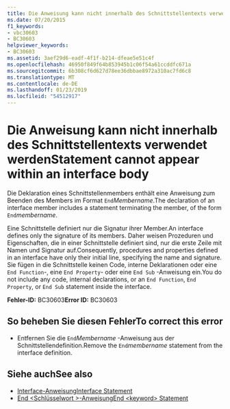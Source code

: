 ```yaml
---
title: Die Anweisung kann nicht innerhalb des Schnittstellentexts verwendet werden
ms.date: 07/20/2015
f1_keywords:
- vbc30603
- BC30603
helpviewer_keywords:
- BC30603
ms.assetid: 3aef29d6-eadf-4f1f-b214-dfeae5e51c4f
ms.openlocfilehash: 46950f849f64b853945b1c06f54a61ccddfc671a
ms.sourcegitcommit: 6b308cf6d627d78ee36dbbae8972a310ac7fd6c8
ms.translationtype: MT
ms.contentlocale: de-DE
ms.lasthandoff: 01/23/2019
ms.locfileid: "54512917"
---
```

# <a name="statement-cannot-appear-within-an-interface-body"></a><span data-ttu-id="502a6-102">Die Anweisung kann nicht innerhalb des Schnittstellentexts verwendet werden</span><span class="sxs-lookup"><span data-stu-id="502a6-102">Statement cannot appear within an interface body</span></span>
<span data-ttu-id="502a6-103">Die Deklaration eines Schnittstellenmembers enthält eine Anweisung zum Beenden des Members im Format `End`*Membername*.</span><span class="sxs-lookup"><span data-stu-id="502a6-103">The declaration of an interface member includes a statement terminating the member, of the form `End`*membername*.</span></span>  
  
 <span data-ttu-id="502a6-104">Eine Schnittstelle definiert nur die Signatur ihrer Member.</span><span class="sxs-lookup"><span data-stu-id="502a6-104">An interface defines only the signature of its members.</span></span> <span data-ttu-id="502a6-105">Daher weisen Prozeduren und Eigenschaften, die in einer Schnittstelle definiert sind, nur die erste Zeile mit Namen und Signatur auf.</span><span class="sxs-lookup"><span data-stu-id="502a6-105">Consequently, procedures and properties defined in an interface have only their initial line, specifying the name and signature.</span></span> <span data-ttu-id="502a6-106">Sie fügen in die Schnittstelle keinen Code, interne Deklarationen oder eine `End Function`-, eine `End Property`- oder eine `End Sub` -Anweisung ein.</span><span class="sxs-lookup"><span data-stu-id="502a6-106">You do not include any code, internal declarations, or an `End Function`, `End Property`, or `End Sub` statement inside the interface.</span></span>  
  
 <span data-ttu-id="502a6-107">**Fehler-ID:** BC30603</span><span class="sxs-lookup"><span data-stu-id="502a6-107">**Error ID:** BC30603</span></span>  
  
## <a name="to-correct-this-error"></a><span data-ttu-id="502a6-108">So beheben Sie diesen Fehler</span><span class="sxs-lookup"><span data-stu-id="502a6-108">To correct this error</span></span>  
  
-   <span data-ttu-id="502a6-109">Entfernen Sie die `End`*Membername* -Anweisung aus der Schnittstellendefinition.</span><span class="sxs-lookup"><span data-stu-id="502a6-109">Remove the `End`*membername* statement from the interface definition.</span></span>  
  
## <a name="see-also"></a><span data-ttu-id="502a6-110">Siehe auch</span><span class="sxs-lookup"><span data-stu-id="502a6-110">See also</span></span>
- [<span data-ttu-id="502a6-111">Interface-Anweisung</span><span class="sxs-lookup"><span data-stu-id="502a6-111">Interface Statement</span></span>](../../visual-basic/language-reference/statements/interface-statement.md)
- [<span data-ttu-id="502a6-112">End \<Schlüsselwort >-Anweisung</span><span class="sxs-lookup"><span data-stu-id="502a6-112">End \<keyword> Statement</span></span>](../../visual-basic/language-reference/statements/end-keyword-statement.md)
